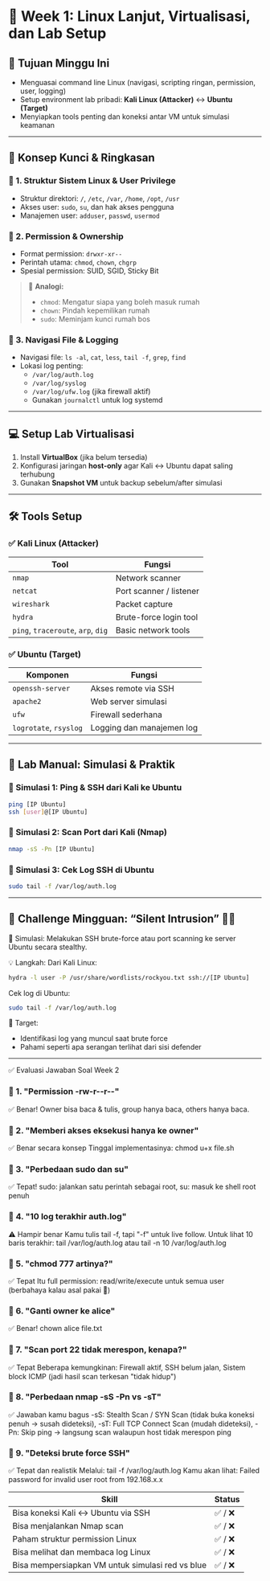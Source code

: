 # 📘 Week 1: Linux Lanjut, Virtualisasi, dan Lab Setup

## 🎯 Tujuan Minggu Ini
- Menguasai command line Linux (navigasi, scripting ringan, permission, user, logging)
- Setup environment lab pribadi: **Kali Linux (Attacker)** ↔ **Ubuntu (Target)**
- Menyiapkan tools penting dan koneksi antar VM untuk simulasi keamanan

---

## 🧠 Konsep Kunci & Ringkasan

### 🔹 1. Struktur Sistem Linux & User Privilege
- Struktur direktori: `/`, `/etc`, `/var`, `/home`, `/opt`, `/usr`
- Akses user: `sudo`, `su`, dan hak akses pengguna
- Manajemen user: `adduser`, `passwd`, `usermod`

### 🔹 2. Permission & Ownership
- Format permission: `drwxr-xr--`
- Perintah utama: `chmod`, `chown`, `chgrp`
- Spesial permission: SUID, SGID, Sticky Bit

> 🧠 **Analogi:**
> - `chmod`: Mengatur siapa yang boleh masuk rumah
> - `chown`: Pindah kepemilikan rumah
> - `sudo`: Meminjam kunci rumah bos

### 🔹 3. Navigasi File & Logging
- Navigasi file: `ls -al`, `cat`, `less`, `tail -f`, `grep`, `find`
- Lokasi log penting:
  - `/var/log/auth.log`
  - `/var/log/syslog`
  - `/var/log/ufw.log` (jika firewall aktif)
  - Gunakan `journalctl` untuk log systemd

---

## 💻 Setup Lab Virtualisasi

1. Install **VirtualBox** (jika belum tersedia)
2. Konfigurasi jaringan **host-only** agar Kali ↔ Ubuntu dapat saling terhubung
3. Gunakan **Snapshot VM** untuk backup sebelum/after simulasi

---

## 🛠 Tools Setup

### ✅ Kali Linux (Attacker)
| Tool         | Fungsi                        |
|--------------|-------------------------------|
| `nmap`       | Network scanner               |
| `netcat`     | Port scanner / listener       |
| `wireshark`  | Packet capture                |
| `hydra`      | Brute-force login tool        |
| `ping`, `traceroute`, `arp`, `dig` | Basic network tools |

### ✅ Ubuntu (Target)
| Komponen          | Fungsi                        |
|-------------------|-------------------------------|
| `openssh-server`  | Akses remote via SSH          |
| `apache2`         | Web server simulasi           |
| `ufw`             | Firewall sederhana            |
| `logrotate`, `rsyslog` | Logging dan manajemen log  |

---

## 🧪 Lab Manual: Simulasi & Praktik

### 📌 Simulasi 1: Ping & SSH dari Kali ke Ubuntu
```bash
ping [IP Ubuntu]
ssh [user]@[IP Ubuntu]
```


### 📌 Simulasi 2: Scan Port dari Kali (Nmap)
```bash
nmap -sS -Pn [IP Ubuntu]
```

### 📌 Simulasi 3: Cek Log SSH di Ubuntu
```bash
sudo tail -f /var/log/auth.log
```

---

## 🧩 Challenge Mingguan: “Silent Intrusion” 🕵️‍♂️

🎯 Simulasi:
Melakukan SSH brute-force atau port scanning ke server Ubuntu secara stealthy.

💡 Langkah:
Dari Kali Linux:

```bash
hydra -l user -P /usr/share/wordlists/rockyou.txt ssh://[IP Ubuntu]
```

Cek log di Ubuntu:
```bash
sudo tail -f /var/log/auth.log
```

🎯 Target:
- Identifikasi log yang muncul saat brute force
- Pahami seperti apa serangan terlihat dari sisi defender


---

✅ Evaluasi Jawaban Soal Week 2

### 🔹 1. "Permission -rw-r--r--"
✅ Benar! Owner bisa baca & tulis, group hanya baca, others hanya baca.

### 🔹 2. "Memberi akses eksekusi hanya ke owner"
✅ Benar secara konsep Tinggal implementasinya: chmod u+x file.sh

### 🔹 3. "Perbedaan sudo dan su"
✅ Tepat! sudo: jalankan satu perintah sebagai root, su: masuk ke shell root penuh

### 🔹 4. "10 log terakhir auth.log"
⚠️ Hampir benar Kamu tulis tail -f, tapi "-f" untuk live follow. Untuk lihat 10 baris terakhir: tail /var/log/auth.log atau tail -n 10 /var/log/auth.log

### 🔹 5. "chmod 777 artinya?"
✅ Tepat Itu full permission: read/write/execute untuk semua user (berbahaya kalau asal pakai 😬)

### 🔹 6. "Ganti owner ke alice"
✅ Benar! chown alice file.txt
### 🔹 7. "Scan port 22 tidak merespon, kenapa?"

✅ Tepat Beberapa kemungkinan: Firewall aktif, SSH belum jalan, Sistem block ICMP (jadi hasil scan terkesan "tidak hidup")

### 🔹 8. "Perbedaan nmap -sS -Pn vs -sT"
✅ Jawaban kamu bagus -sS: Stealth Scan / SYN Scan (tidak buka koneksi penuh → susah dideteksi), -sT: Full TCP Connect Scan (mudah dideteksi), -Pn: Skip ping → langsung scan walaupun host tidak merespon ping

### 🔹 9. "Deteksi brute force SSH"
✅ Tepat dan realistik Melalui: tail -f /var/log/auth.log Kamu akan lihat: Failed password for invalid user root from 192.168.x.x



| Skill                                            | Status |
| ------------------------------------------------ | ------ |
| Bisa koneksi Kali ↔ Ubuntu via SSH               | ✅ / ❌  |
| Bisa menjalankan Nmap scan                       | ✅ / ❌  |
| Paham struktur permission Linux                  | ✅ / ❌  |
| Bisa melihat dan membaca log Linux               | ✅ / ❌  |
| Bisa mempersiapkan VM untuk simulasi red vs blue | ✅ / ❌  |

















